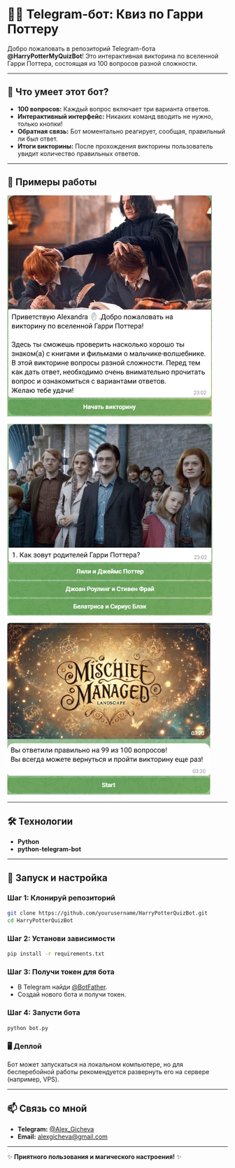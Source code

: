 # 🧙‍♂️ Telegram-бот: Квиз по Гарри Поттеру

Добро пожаловать в репозиторий Telegram-бота **@HarryPotterMyQuizBot**! Это интерактивная викторина по вселенной Гарри Поттера, состоящая из 100 вопросов разной сложности.

---

## 🔮 Что умеет этот бот?

* **100 вопросов:** Каждый вопрос включает три варианта ответов.
* **Интерактивный интерфейс:** Никаких команд вводить не нужно, только кнопки!
* **Обратная связь:** Бот моментально реагирует, сообщая, правильный ли был ответ.
* **Итоги викторины:** После прохождения викторины пользователь увидит количество правильных ответов.

---

## 📸 Примеры работы

![Старт викторины](./screenshots/start.png)

![Пример вопроса](./screenshots/question.png)

![Результаты викторины](./screenshots/finish.png)

---

## 🛠️ Технологии

* **Python**
* **python-telegram-bot**

---

## 🚀 Запуск и настройка

### Шаг 1: Клонируй репозиторий

```bash
git clone https://github.com/yourusername/HarryPotterQuizBot.git
cd HarryPotterQuizBot
```

### Шаг 2: Установи зависимости

```bash
pip install -r requirements.txt
```

### Шаг 3: Получи токен для бота

* В Telegram найди [@BotFather](https://t.me/BotFather).
* Создай нового бота и получи токен.

### Шаг 4: Запусти бота

```bash
python bot.py
```

### 🖥️ Деплой

Бот может запускаться на локальном компьютере, но для бесперебойной работы рекомендуется развернуть его на сервере (например, VPS).

---

## 📫 Связь со мной

* **Telegram:** [@Alex\_Gicheva](https://t.me/Alex_Gicheva)
* **Email:** [alexgicheva@gmail.com](mailto:alexgicheva@gmail.com)

---

✨ **Приятного пользования и магического настроения!** ✨
